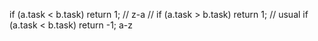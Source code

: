 if (a.task < b.task) return 1; // z-a
// if (a.task > b.task) return 1; // usual
if (a.task < b.task) return -1; a-z
